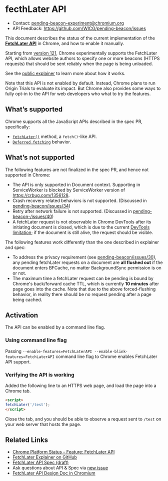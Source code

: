 # fecthLater API

- Contact: pending-beacon-experiment@chromium.org
- API Feedback: https://github.com/WICG/pending-beacon/issues

This document describes the status of the current implementation of the
[**FetchLater API**][spec-pr] in Chrome, and how to enable it manually.

Starting from [version 121][status], Chrome experimentally supports the
FetchLater API,
which allows website authors to specify one or more beacons (HTTPS requests)
that should be sent reliably when the page is being unloaded.

See the [public explainer][explainer] to learn more about how it works.

Note that this API is not enabled by default. Instead, Chrome plans to run
Origin Trials to evaluate its impact. But Chrome also provides some ways to
fully opt-in to the API for web developers who what to try the features.

[spec-pr]: https://github.com/whatwg/fetch/pull/1647
[explainer]: https://github.com/WICG/pending-beacon/blob/main/docs/fetch-later-api.md
[status]: https://chromestatus.com/feature/4654499737632768

## What’s supported

Chrome supports all the JavaScript APIs described in the spec PR,
specifically:

- [`fetchLater()`](https://whatpr.org/fetch/1647/9ca4bda...37a66c9.html#dom-global-fetch-later)
  method, a `fetch()`-like API.
- [`Deferred fetching`](https://whatpr.org/fetch/1647/9ca4bda...37a66c9.html#deferred-fetching)
  behavior.

## What’s not supported

The following features are not finalized in the spec PR, and hence not supported
in Chrome:

- The API is only supported in Document context. Supporting in ServiceWorker is
  blocked by ServiceWorker version of https://crbug.com/1356128.
- Crash recovery related behaviors is not supported.
  (Discussed in [pending-beacon/issues/34](https://github.com/WICG/pending-beacon/issues/34))
- Retry after network failure is not supported.
  (Discussed in [pending-beacon-/issues/40](https://github.com/WICG/pending-beacon/issues/40))
- A fetchLater request is not observable in Chrome DevTools after its initiating
  document is closed, which is due to the current
  [DevTools limitation](https://chromestatus.com/feature/4654499737632768?gate=4947446974644224);
  if the document is still alive, the request should be visible.

The following features work differently than the one described in explainer and
spec:

- To address the privacy requirement (see
  [pending-beacon/issues/30](https://github.com/WICG/pending-beacon/issues/30#issuecomment-1888554622)),
  any pending fetchLater requests on a document are **all flushed out** if the
  document enters BFCache, no matter BackgroundSync permission is on or not.
- The maximum time a fetchLater request can be pending is bound by Chrome's
  back/forward cache TTL, which is currently **10 minutes** after page goes into
  the cache. Note that due to the above forced-flushing behavior, in reality
  there should be no request pending after a page being cached.

## Activation

The API can be enabled by a command line flag.

### Using command line flag

Passing `--enable-features=FetchLaterAPI --enable-blink-features=FetchLaterAPI`
command line flag to Chrome enables FetchLater API support.

### Verifying the API is working

Added the following line to an HTTPS web page, and load the page into a Chrome
tab.

```html
<script>
fetchLater('/test');
</script>
```

Close the tab, and you should be able to observe a request sent to `/test` on
your web server that hosts the page.

## Related Links

- [Chrome Platform Status - Feature: FetchLater API][status]
- [FetchLater Explainer on GitHub](https://github.com/WICG/pending-beacon/blob/main/docs/fetch-later-api.md)
- [FetchLater API Spec (draft)](https://whatpr.org/fetch/1647/9ca4bda...37a66c9.html#dom-global-fetch-later)
- Ask questions about API & Spec via [new issue](https://github.com/WICG/pending-beacon/issues/new)
- [FetchLater API Design Doc in Chromium](https://docs.google.com/document/d/1U8XSnICPY3j-fjzG35UVm6zjwL6LvX6ETU3T8WrzLyQ/edit#heading=h.ms1oipx914vf)
